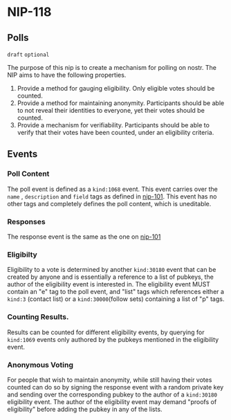# NIP-118

## Polls

`draft` `optional`

The purpose of this nip is to create a mechanism for polling on nostr.
The NIP aims to have the following properties.

1. Provide a method for gauging eligibility. Only eligible votes should be counted.
2. Provide a method for maintaining anonymity. Participants should be able to not reveal their identities to everyone, yet their votes should be counted.
3. Provide a mechanism for verifiability. Participants should be able to verify that their votes have been counted, under an eligibility criteria.

## Events

### Poll Content

The poll event is defined as a `kind:1068` event. This event carries over the `name` , `description` and `field` tags as defined in [nip-101](https://github.com/nostr-protocol/nips/pull/1190/files).
This event has no other tags and completely defines the poll content, which is uneditable.

### Responses

The response event is the same as the one on [nip-101](https://github.com/nostr-protocol/nips/pull/1190/files)

### Eligibilty

Eligibility to a vote is determined by another `kind:30180` event that can be created by anyone and is essentially a reference to a list of pubkeys, the author of the eligibility event is interested in. The eligibility event MUST contain an "e" tag to the poll event, and
"list" tags which references either a `kind:3` (contact list) or a `kind:30000`(follow sets) containing a list of "p" tags.

### Counting Results.

Results can be counted for different eligibility events, by querying for `kind:1069` events only authored by the pubkeys mentioned in the eligibility event.

### Anonymous Voting

For people that wish to maintain anonymity, while still having their votes counted can do so by signing the response event with a random private key and sending over the corresponding pubkey to the author of a `kind:30180` eligibility event. The author of the eligibility event may demand "proofs of eligibility" before adding the pubkey in any of the lists.
